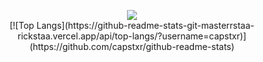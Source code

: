 <p align="center">
  <img src="https://github-readme-stats.vercel.app/api?username=capstxr&theme=Hacker&show_icons=true">
  <br>
  [![Top Langs](https://github-readme-stats-git-masterrstaa-rickstaa.vercel.app/api/top-langs/?username=capstxr)](https://github.com/capstxr/github-readme-stats)
</p>
